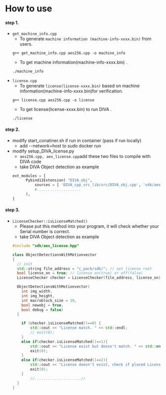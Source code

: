 # How to use
#### step 1.
- `get_machine_info.cpp`
  - To generate `machine information (machine-info-xxxx.bin)` from users.  
  ```
  g++ get_machine_info.cpp aes256.cpp -o machine_info
  ```
  - To get machine information(machine-info-xxxx.bin) .  
  ```
  ./machine_info
  ```
- `license.cpp`
  - To generate `license(license-xxxx.bin)` based on machine information(machine-info-xxxx.bin)for verification.  
  ```
  g++ license.cpp aes256.cpp -o license
  ```
  - To get license(license-xxxx.bin) to run DIVA .  
  ```
  ./license
  ```

#### step 2.
- modify start_conatiner.sh if run in container (pass if run locally)
  - add --network=host to sudo docker run
- modify setup_DIVA_license.py
  - `aes256.cpp, aes_license.cpp`add these two files to compile with DIVA code                                        
  - take DIVA Object detection as example           
  ```python 
  ext_modules = [
        Pybind11Extension( "DIVA_obj",
            sources = [ 'DIVA_cpp_src_lib/src/DIVA_obj.cpp', 'sdk/aes_license.cpp', 'sdk/aes256.cpp' ],
            #....................
        ),
  ]
  ```

#### step 3.
- `LicenseChecker::isLicenseMatched()`
  - Please put this method into your program, it will check whether your Serial number is correct.
  - take DIVA Object detection as example           
  ```c++
  #include "sdk/aes_license.hpp"

  class ObjectDetectionsWithMotionvector
  {
    // init
    std::string file_address = "c_pack/sdk/"; // set license root
    bool license_on = true; // license on(true) or off(false) 
    LicenseChecker checker = LicenseChecker(file_address, license_on);

    ObjectDetectionsWithMotionvector(
      int img_width,
      int img_height,
      int macroblock_size = 16,
      bool newobj = true,
      bool debug = false)
    {

      if (checker.isLicenseMatched()==0) {
          std::cout << "License match. " << std::endl;
          // exit(0);
      }
      else if(checker.isLicenseMatched()==1){
          std::cout << "License exist but doesn't match. " << std::endl;
          exit(0);
      }
      else if(checker.isLicenseMatched()==2){
          std::cout << "License doesn't exist, check if placed License in the correct location. " << std::endl;
          exit(0);
      }
          //.....................//
    }
  }
  ```
